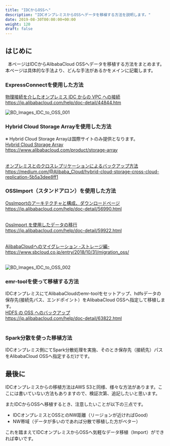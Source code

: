 ```yaml
---
title: "IDCからOSSへ"
description: "IDCオンプレミスからOSSへデータを移植する方法を説明します。"
date: 2019-08-30T00:00:00+00:00
weight: 120
draft: false
---
```

<!-- descriptionがコンテンツの前に表示されます -->

<!-- コンテンツを書くときはこの下に記載ください -->

## はじめに
&nbsp; 本ページはIDCからAlibabaCloud OSSへデータを移植する方法をまとめます。
本ページは具体的な手法より、どんな手法があるかをメインに記載します。

### ExpressConnectを使用した方法
[物理接続を介したオンプレミス IDC からの VPC への接続](https://jp.alibabacloud.com/help/doc-detail/44844.htm)  
https://jp.alibabacloud.com/help/doc-detail/44844.htm

![BD_Images_IDC_to_OSS_001](../static_images/BD_Images_IDC_to_OSS_001.png)

### Hybrid Cloud Storage Arrayを使用した方法
※ Hybrid Cloud Storage Arrayは国際サイトのみ提供となります。  
[Hybrid Cloud Storage Array](https://www.alibabacloud.com/product/storage-array)  
https://www.alibabacloud.com/product/storage-array  
<br>

[オンプレミスとのクロスレプリケーションによるバックアップ方法](https://medium.com/@Alibaba_Cloud/hybrid-cloud-storage-cross-cloud-replication-5b5a3dee8ff1)  
https://medium.com/@Alibaba_Cloud/hybrid-cloud-storage-cross-cloud-replication-5b5a3dee8ff1

### OSSImport（スタンドアロン）を使用した方法

[OssImportのアーキテクチャと構成、ダウンロードページ](https://jp.alibabacloud.com/help/doc-detail/56990.html)  
https://jp.alibabacloud.com/help/doc-detail/56990.html  
<br>

[OssImport を使用したデータの移行](https://jp.alibabacloud.com/help/doc-detail/59922.html)  
https://jp.alibabacloud.com/help/doc-detail/59922.html  
<br>

[AlibabaCloudへのマイグレーション -ストレージ編-](https://www.sbcloud.co.jp/entry/2018/10/31/migration_oss/)  
https://www.sbcloud.co.jp/entry/2018/10/31/migration_oss/  
<br>

![BD_Images_IDC_to_OSS_002](../static_images/BD_Images_IDC_to_OSS_002.png)

### emr-toolを使って移植する方法
IDCオンプレミスにてAlibabaCloudのemr-toolをセットアップ、hdfsデータの保存先(接続先パス、エンドポイント）をAlibabaCloud OSSへ指定して移植します。  
[HDFS の OSS へのバックアップ](https://jp.alibabacloud.com/help/doc-detail/63822.html)  
https://jp.alibabacloud.com/help/doc-detail/63822.html  
<br>

### Spark分散を使った移植方法
IDCオンプレミス側にてSpark分散処理を実施、そのとき保存先（接続先）パスをAlibabaCloud OSSへ指定するだけです。

## 最後に
IDCオンプレミスからの移植方法はAWS S3と同様、様々な方法があります。ここには書いていない方法もありますので、検証次第、追記したいと思います。

またIDCからOSSへ移植するとき、注意したいことが以下の三点です。

* IDCオンプレミスとOSSとのNW距離（リージョンが近ければGood）
* NW帯域（データが多いのであれば分散で移植した方がベター）

これを踏まえてIDCオンプレミスからOSSへ気軽なデータ移植（Import）ができれば幸いです。

